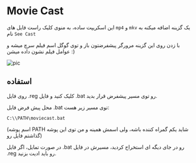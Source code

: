 # Movie Cast

این اسکریپت ساده، به منوی کلیک راست فایل های  `mp4` و `mkv` یک گزینه اضافه میکنه به نام
 `See Cast`
 
 با زدن روی این گزینه مرورگر پیشفرضتون باز و توی گوگل اسم فیلم سرچ میشه و عوامل فیلم نشون داده میشن :)

 ![pic](https://github.com/itsOwn3r/MovieCast/assets/119396660/d4de2338-697d-4945-8588-6c386dea2c7a)



 ## استفاده
 روی فایل .reg کلیک کنید و فایل .bat رو توی مسیر پیشفرض قرار بدید.

 محل پیش فرض فایل .bat توی مسیر زیر هست:
 
 `C:\\PATH\moviecast.bat`
 
 (اسم پوشه PATH شاید یکم گمراه کننده باشه، ولی اسمش همینه و من توی این پوشه گذاشتم فایل رو)

 در صورت تمایل، اگر فایل .bat رو در جای دیگه ای استخراج کردید، مسیرش در فایل .reg رو باید ادیت بزنید.
